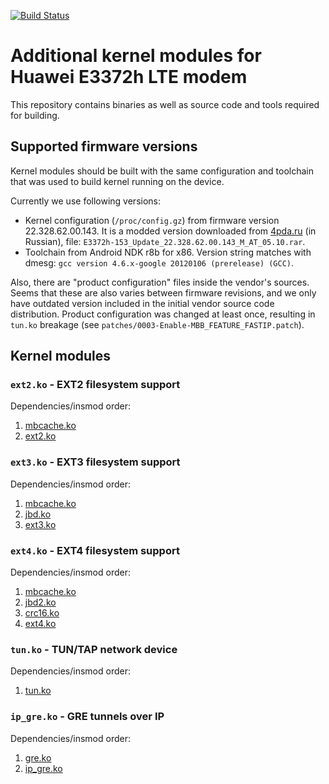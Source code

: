 [![Build Status](https://api.travis-ci.org/im-0/e3372h-kmods.svg?branch=master)](https://travis-ci.org/im-0/e3372h-kmods)
# Additional kernel modules for Huawei E3372h LTE modem

This repository contains binaries as well as source code and tools required
for building.

## Supported firmware versions

Kernel modules should be built with the same configuration and toolchain that
was used to build kernel running on the device.

Currently we use following versions:

* Kernel configuration (`/proc/config.gz`) from firmware
version 22.328.62.00.143. It is a modded version downloaded from
[4pda.ru](https://4pda.ru/forum/index.php?showtopic=582284&st=20#entry39517088)
(in Russian), file: `E3372h-153_Update_22.328.62.00.143_M_AT_05.10.rar`.
* Toolchain from Android NDK r8b for x86. Version string matches with
dmesg: `gcc version 4.6.x-google 20120106 (prerelease) (GCC)`.

Also, there are "product configuration" files inside the vendor's sources.
Seems that these are also varies between firmware revisions, and we only have
outdated version included in the initial vendor source code distribution.
Product configuration was changed at least once, resulting in `tun.ko` breakage
(see `patches/0003-Enable-MBB_FEATURE_FASTIP.patch`).

## Kernel modules

### `ext2.ko` - EXT2 filesystem support

Dependencies/insmod order:

1. [mbcache.ko](binary/fs/mbcache.ko)
2. [ext2.ko](binary/fs/ext2/ext2.ko)

### `ext3.ko` - EXT3 filesystem support

Dependencies/insmod order:

1. [mbcache.ko](binary/fs/mbcache.ko)
2. [jbd.ko](binary/fs/jbd/jbd.ko)
3. [ext3.ko](binary/fs/ext3/ext3.ko)

### `ext4.ko` - EXT4 filesystem support

Dependencies/insmod order:

1. [mbcache.ko](binary/fs/mbcache.ko)
2. [jbd2.ko](binary/fs/jbd2/jbd2.ko)
3. [crc16.ko](binary/lib/crc16.ko)
4. [ext4.ko](binary/fs/ext4/ext4.ko)

### `tun.ko` - TUN/TAP network device

Dependencies/insmod order:

1. [tun.ko](binary/drivers/net/tun.ko)

### `ip_gre.ko` - GRE tunnels over IP

Dependencies/insmod order:

1. [gre.ko](binary/net/ipv4/gre.ko)
2. [ip_gre.ko](binary/net/ipv4/ip_gre.ko)
